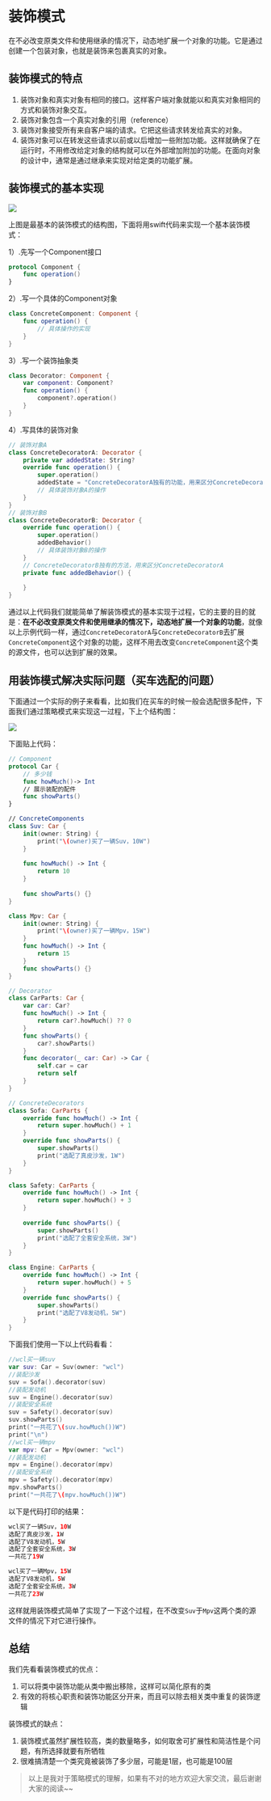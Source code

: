 # 装饰模式

在不必改变原类文件和使用继承的情况下，动态地扩展一个对象的功能。它是通过创建一个包装对象，也就是装饰来包裹真实的对象。

## 装饰模式的特点

1. 装饰对象和真实对象有相同的接口。这样客户端对象就能以和真实对象相同的方式和装饰对象交互。
2. 装饰对象包含一个真实对象的引用（reference）
3. 装饰对象接受所有来自客户端的请求。它把这些请求转发给真实的对象。
4. 装饰对象可以在转发这些请求以前或以后增加一些附加功能。这样就确保了在运行时，不用修改给定对象的结构就可以在外部增加附加的功能。在面向对象的设计中，通常是通过继承来实现对给定类的功能扩展。

## 装饰模式的基本实现

![](Decorator.png)

上图是最基本的装饰模式的结构图，下面将用swift代码来实现一个基本装饰模式：

1）.先写一个Component接口

```swift
protocol Component {
    func operation()
}
```

2）.写一个具体的Component对象

```swift
class ConcreteComponent: Component {
    func operation() {
        // 具体操作的实现
    }
}
```

3）.写一个装饰抽象类

```swift
class Decorator: Component {
    var component: Component?
    func operation() {
        component?.operation()
    }
}
```

4）.写具体的装饰对象

```swift
// 装饰对象A
class ConcreteDecoratorA: Decorator {
    private var addedState: String?
    override func operation() {
        super.operation()
        addedState = "ConcreteDecoratorA独有的功能，用来区分ConcreteDecoratorB"
        // 具体装饰对象A的操作
    }
}
// 装饰对象B
class ConcreteDecoratorB: Decorator {
    override func operation() {
        super.operation()
        addedBehavior()
        // 具体装饰对象B的操作
    }
    // ConcreteDecoratorB独有的方法，用来区分ConcreteDecoratorA
    private func addedBehavior() {
        
    }
}
```

通过以上代码我们就能简单了解装饰模式的基本实现于过程，它的主要的目的就是：**在不必改变原类文件和使用继承的情况下，动态地扩展一个对象的功能**，就像以上示例代码一样，通过`ConcreteDecoratorA`与`ConcreteDecoratorB`去扩展`ConcreteComponent`这个对象的功能，这样不用去改变`ConcreteComponent`这个类的源文件，也可以达到扩展的效果。

## 用装饰模式解决实际问题（买车选配的问题）

下面通过一个实际的例子来看看，比如我们在买车的时候一般会选配很多配件，下面我们通过策略模式来实现这一过程，下上个结构图：

![](CarParts.png)

下面贴上代码：

```swift
// Component
protocol Car {
    // 多少钱
    func howMuch()-> Int
    // 展示装配的配件
    func showParts()
}

// ConcreteComponents
class Suv: Car {
    init(owner: String) {
        print("\(owner)买了一辆Suv，10W")
    }
    
    func howMuch() -> Int {
        return 10
    }
    
    func showParts() {}
}

class Mpv: Car {
    init(owner: String) {
        print("\(owner)买了一辆Mpv，15W")
    }
    func howMuch() -> Int {
        return 15
    }
    func showParts() {}
}

// Decorator
class CarParts: Car {
    var car: Car?
    func howMuch() -> Int {
        return car?.howMuch() ?? 0
    }
    func showParts() {
        car?.showParts()
    }
    func decorator(_ car: Car) -> Car {
        self.car = car
        return self
    }
}

// ConcreteDecorators 
class Sofa: CarParts {
    override func howMuch() -> Int {
        return super.howMuch() + 1
    }
    override func showParts() {
        super.showParts()
        print("选配了真皮沙发，1W")
    }
}

class Safety: CarParts {
    override func howMuch() -> Int {
        return super.howMuch() + 3
    }
    
    override func showParts() {
        super.showParts()
        print("选配了全套安全系统，3W")
    }
}

class Engine: CarParts {
    override func howMuch() -> Int {
        return super.howMuch() + 5
    }
    override func showParts() {
        super.showParts()
        print("选配了V8发动机，5W")
    }
}
```

下面我们使用一下以上代码看看：

```swift
//wcl买一辆suv
var suv: Car = Suv(owner: "wcl")
//装配沙发
suv = Sofa().decorator(suv)
//装配发动机
suv = Engine().decorator(suv)
//装配安全系统
suv = Safety().decorator(suv)
suv.showParts()
print("一共花了\(suv.howMuch())W")
print("\n")
//wcl买一辆mpv
var mpv: Car = Mpv(owner: "wcl")
//装配发动机
mpv = Engine().decorator(mpv)
//装配安全系统
mpv = Safety().decorator(mpv)
mpv.showParts()
print("一共花了\(mpv.howMuch())W")
```

以下是代码打印的结果：

```swift
wcl买了一辆Suv，10W
选配了真皮沙发，1W
选配了V8发动机，5W
选配了全套安全系统，3W
一共花了19W

wcl买了一辆Mpv，15W
选配了V8发动机，5W
选配了全套安全系统，3W
一共花了23W
```

这样就用装饰模式简单了实现了一下这个过程，在不改变`Suv`于`Mpv`这两个类的源文件的情况下对它进行操作。

## 总结

我们先看看装饰模式的优点：

1. 可以将类中装饰功能从类中搬出移除，这样可以简化原有的类
2. 有效的将核心职责和装饰功能区分开来，而且可以除去相关类中重复的装饰逻辑

装饰模式的缺点：

1. 装饰模式虽然扩展性较高，类的数量略多，如何取舍可扩展性和简洁性是个问题，有所选择就要有所牺牲
2. 很难搞清楚一个类究竟被装饰了多少层，可能是1层，也可能是100层

>以上是我对于策略模式的理解，如果有不对的地方欢迎大家交流，最后谢谢大家的阅读~~